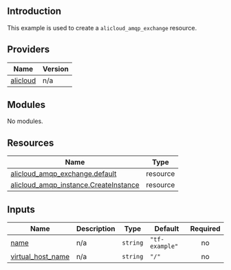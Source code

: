 ## Introduction

This example is used to create a `alicloud_amqp_exchange` resource.

<!-- BEGIN_TF_DOCS -->
## Providers

| Name | Version |
|------|---------|
| <a name="provider_alicloud"></a> [alicloud](#provider\_alicloud) | n/a |

## Modules

No modules.

## Resources

| Name | Type |
|------|------|
| [alicloud_amqp_exchange.default](https://registry.terraform.io/providers/aliyun/alicloud/latest/docs/resources/amqp_exchange) | resource |
| [alicloud_amqp_instance.CreateInstance](https://registry.terraform.io/providers/aliyun/alicloud/latest/docs/resources/amqp_instance) | resource |

## Inputs

| Name | Description | Type | Default | Required |
|------|-------------|------|---------|:--------:|
| <a name="input_name"></a> [name](#input\_name) | n/a | `string` | `"tf-example"` | no |
| <a name="input_virtual_host_name"></a> [virtual\_host\_name](#input\_virtual\_host\_name) | n/a | `string` | `"/"` | no |
<!-- END_TF_DOCS -->    